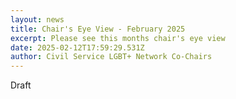 ```yaml
---
layout: news
title: Chair's Eye View - February 2025
excerpt: Please see this months chair's eye view
date: 2025-02-12T17:59:29.531Z
author: Civil Service LGBT+ Network Co-Chairs
---
```

D﻿raft